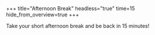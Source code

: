+++
title="Afternoon Break"
headless="true"
time=15
hide_from_overview=true
+++

Take your short afternoon break and be back in 15 minutes!